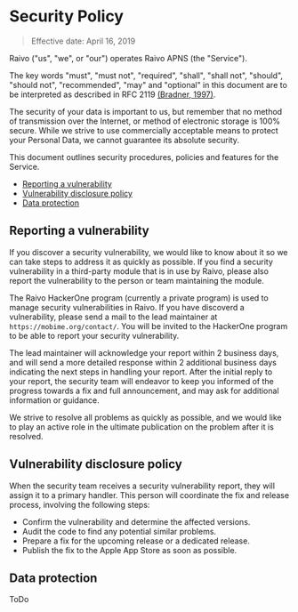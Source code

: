 # Security Policy

> Effective date: April 16, 2019

Raivo ("us", "we", or "our") operates Raivo APNS (the "Service").

The key words "must", "must not", "required", "shall", "shall not", "should", "should not", "recommended", "may" and "optional" in this document are to be interpreted as described in RFC 2119 [(Bradner, 1997)](https://www.ietf.org/rfc/rfc2119.txt).

The security of your data is important to us, but remember that no method of transmission over the Internet, or method of electronic storage is 100% secure. While we strive to use commercially acceptable means to protect your Personal Data, we cannot guarantee its absolute security.

This document outlines security procedures, policies and features for the Service.

  * [Reporting a vulnerability](#reporting-a-vulnerability)
  * [Vulnerability disclosure policy](#vulnerability-disclosure-policy)
  * [Data protection](#data-protection)

## Reporting a vulnerability

If you discover a security vulnerability, we would like to know about it so we can take steps to address it as quickly as possible. If you find a security vulnerability in a third-party module that is in use by Raivo, please also report the vulnerability to the person or team maintaining the module.

The Raivo HackerOne program (currently a private program) is used to manage security vulnerabilities in Raivo. If you have discoverd a vulnerability, please send a mail to the lead maintainer at `https://mobime.org/contact/`. You will be invited to the HackerOne program to be able to report your security vulnerability.

The lead maintainer will acknowledge your report within 2 business days, and will send a more detailed response within 2 additional business days indicating the next steps in handling your report. After the initial reply to your report, the security team will endeavor to keep you informed of the progress towards a fix and full announcement, and may ask for additional information or guidance.

We strive to resolve all problems as quickly as possible, and we would like to play an active role in the ultimate publication on the problem after it is resolved.

## Vulnerability disclosure policy

When the security team receives a security vulnerability report, they will assign it to a primary handler. This person will coordinate the fix and release process, involving the following steps:

  * Confirm the vulnerability and determine the affected versions.
  * Audit the code to find any potential similar problems.
  * Prepare a fix for the upcoming release or a dedicated release. 
  * Publish the fix to the Apple App Store as soon as possible.

## Data protection

ToDo